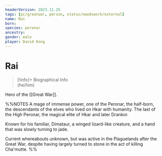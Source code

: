 ```yaml
---
headerVersion: 2023.11.25
tags: [pc/greatwar, person, status/needswork/external]
name: Rai
born:
species: peronar
ancestry:
gender: male
player: David Kong
---
```

# Rai
>[!info]+ Biographical Info  
> (he/him)

Hero of the [[Great War]]. 

%%NOTES
A mage of immense power, one of the Peronar, the half-born, the descendants of the elves who lived on Hkar with humanity. The last of the High Peronar, the magical elite of Hkar and later Drankor.

Known for his familiar, Dimataur, a winged lizard-like creature, and a hand that was slowly turning to jade.

Current whereabouts unknown, but was active in the Plaguelands after the Great War, despite having largely turned to stone in the act of killing Cha'mutte.
%%